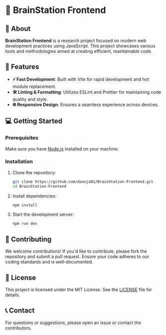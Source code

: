 # 🎉 BrainStation Frontend

## 📖 About

**BrainStation Frontend** is a research project focused on modern web development practices using JavaScript. This project showcases various tools and methodologies aimed at creating efficient, maintainable code.

## 🚀 Features

- **⚡️ Fast Development**: Built with Vite for rapid development and hot module replacement.
- **🛠️ Linting & Formatting**: Utilizes ESLint and Prettier for maintaining code quality and style.
- **🌐 Responsive Design**: Ensures a seamless experience across devices.

## 💻 Getting Started

### Prerequisites

Make sure you have [Node.js](https://nodejs.org/) installed on your machine.

### Installation

1. Clone the repository:
   ```bash
   git clone https://github.com/danuja01/BrainStation-Frontend.git
   cd BrainStation-Frontend
   ```

2. Install dependencies:
   ```bash
   npm install
   ```

3. Start the development server:
   ```bash
   npm run dev
   ```

## 📝 Contributing

We welcome contributions! If you'd like to contribute, please fork the repository and submit a pull request. Ensure your code adheres to our coding standards and is well-documented.

## 📄 License

This project is licensed under the MIT License. See the [LICENSE](LICENSE) file for details.

## 📞 Contact

For questions or suggestions, please open an issue or contact the contributors.
